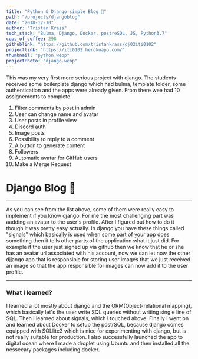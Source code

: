 ```yaml
---
title: "Python & Django simple Blog 🐍"
path: "/projects/djangoblog"
date: "2018-12-10"
author: "Tristan Krass"
tech_stack: "Bulma, Django, Docker, postreSQL, JS, Python3.7"
cups_of_coffee: 298
githublink: "https://github.com/tristankrass/dj02iti0102"
projectlink: "https://iti0102.herokuapp.com/"
thumbnail: "python.webp"
projectPhoto: "django.webp"
---
```

This was my very first more serious project with django. The students received some boilerplate django which had bulma, template folder, some authentication and the apps were already given. From there wee had 10 assignements to complete.
1. Filter comments by post in admin
2. User can change name and avatar
3. User posts in profile view
4. Discord auth
5. Image posts
6. Possibility to reply to a comment
7. A button to generate content
8. Followers
9. Automatic avatar for GitHub users
10. Make a Merge Request

# Django Blog 🐍

---

As you can see from the list above, some of them were really easy to implement if you know django. For me the most challenging part was aadding an avatar to the user's profile. After I figured out how to do it though it was pretty easy actually. In django you have these things called "signals" which basically is used when some part of your app does something then it tells other parts of the application what it just did. For example if the user just signed up via github then we know that he or she has an avatar url associated with his account, now we can let now the other djjango app that is responsible for storing user images that we just received an image so that the app responsible for images can now add it to the user profile.

---

### What I learned? ###


I learned a lot mostly about django and the ORM(Object-relational mapping), which basically let's the user write SQL queries without writing single line of SQL. Then I learned about signals, which I touched above. Finally I went on and learned about Docker to setup the postrSQL, because django comes equipped with SQLlite3 which is nice for experimenting with django, but is not really suitable for production. I also successfully launched the app to digital ocean where I made a droplet using Ubuntu and then installed all the nessecary packages including docker.
